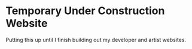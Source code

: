 # Temporary Under Construction Website

Putting this up until I finish building out my developer and artist websites.
